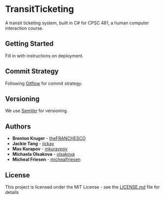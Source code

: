# TransitTicketing
A transit ticketing system, built in C# for CPSC 481, a human computer interaction course. 

## Getting Started

Fill in with instructions on deployment.

## Commit Strategy

Following [Gitflow](https://www.atlassian.com/git/tutorials/comparing-workflows/gitflow-workflow) for commit strategy.

## Versioning

We use [SemVer](http://semver.org/) for versioning. 

## Authors

* **Brenton Kruger** - [theFRANCHESCO](https://github.com/theFRANCHESCO)
* **Jackie Tang** - [jickay](https://github.com/jickay)
* **Max Kurapov** - [mkuravpov](https://github.com/mkurapov)
* **Michaela Olsakova** - [olsakova](https://github.com/olsakova)
* **Micheal Friesen** - [michealfriesen](https://github.com/michealfriesen)

## License

This project is licensed under the MIT License - see the [LICENSE.md](LICENSE.md) file for details
